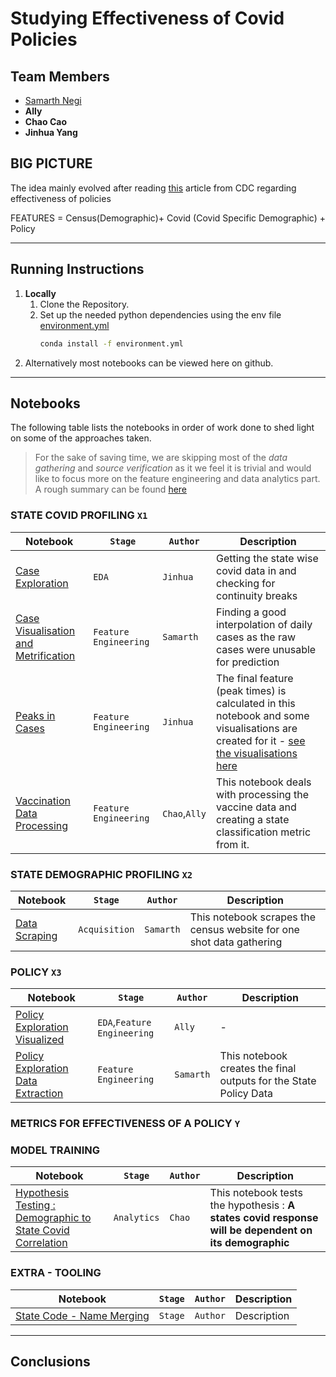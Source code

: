 # Studying Effectiveness of Covid Policies 

## Team Members 
- [Samarth Negi](https://github.com/tigboatnc)
- __Ally__
- __Chao Cao__
- __Jinhua Yang__


## BIG PICTURE 
The idea mainly evolved after reading [this]() article from CDC regarding effectiveness of policies 

FEATURES = Census(Demographic)+ Covid (Covid Specific Demographic) + Policy 

- - - - - - 

## Running Instructions 
1. __Locally__
    1. Clone the Repository.
    2. Set up the needed python dependencies using the env file [environment.yml](./extras/environment.yml)
        ```bash
        conda install -f environment.yml
        ```
2. Alternatively most notebooks can be viewed here on github. 

- - - - - - 
## Notebooks
The following table lists the notebooks in order of work done to shed light on some of the approaches taken. 


> For the sake of saving time, we are skipping most of the _data gathering_ and _source verification_ as it we feel it is trivial and would like to focus more on the feature engineering and data analytics part. A rough summary can be found [here](./extras/dataacq.md)

### STATE COVID PROFILING `X1`
|Notebook | `Stage` | `Author` | Description | 
|- |- |- |- |
|[Case Exploration](./notebooks/case-exploration.ipynb) |`EDA` |`Jinhua` |Getting the state wise covid data in and checking for continuity breaks  |
|[Case Visualisation and Metrification](./notebooks/case-visualisation-metrification.ipynb)|`Feature Engineering`|`Samarth` |Finding a good interpolation of daily cases as the raw cases were unusable for prediction |
|[Peaks in Cases](./notebooks/case-peaks-in-cases.ipynb) |`Feature Engineering` |`Jinhua` |The final feature (peak times) is calculated in this notebook and some visualisations are created for it -  [see the visualisations here](./outputs/peak_visualisations)|
|[Vaccination Data Processing](./notebooks/vaccine-data-process.ipynb) |`Feature Engineering` |`Chao`,`Ally`|This notebook deals with processing the vaccine data and creating a state classification metric from it. |

### STATE DEMOGRAPHIC PROFILING `X2`
|Notebook | `Stage` | `Author` | Description | 
|- |- |- |- |
|[Data Scraping](./notebooks/census_scraping.ipynb) | `Acquisition` | `Samarth` | This notebook scrapes the census website for one shot data gathering | 



### POLICY `X3`
|Notebook | `Stage` | `Author` | Description | 
|- |- |- |- |
|[Policy Exploration Visualized](./notebooks/policy-exploration-visual.ipynb)|`EDA`,`Feature Engineering` |`Ally` |-|
|[Policy Exploration Data Extraction](./notebooks/policy-exploration-visual.ipynb)|`Feature Engineering` |`Samarth` |This notebook creates the final outputs for the State Policy Data|

### METRICS FOR EFFECTIVENESS OF A POLICY `Y`

### MODEL TRAINING 
|Notebook | `Stage` | `Author` | Description | 
|- |- |- |- |
|[Hypothesis Testing : Demographic to State Covid Correlation](./notebooks/h1-kmeans.ipynb) | `Analytics` | `Chao` | This notebook tests the hypothesis : __A states covid response will be dependent on its demographic__ | 

### EXTRA - TOOLING 
|Notebook | `Stage` | `Author` | Description | 
|- |- |- |- |
|[State Code - Name Merging]() | `Stage` | `Author` | Description | 


- - - - - - 

## Conclusions 